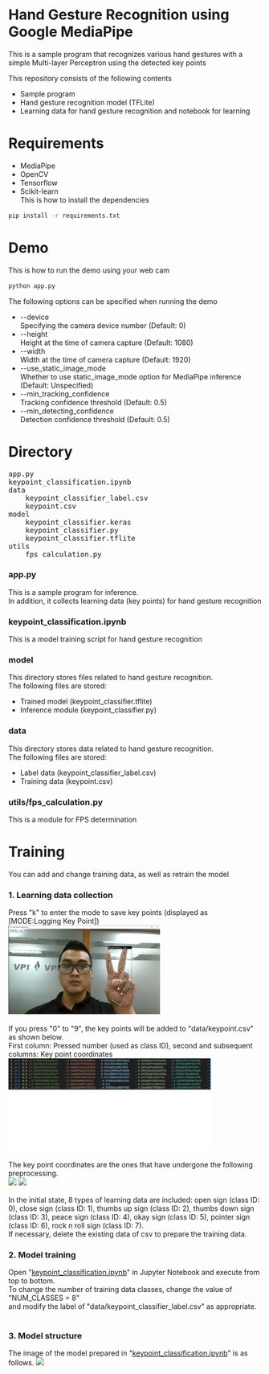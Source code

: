 # Hand Gesture Recognition using Google MediaPipe
This is a sample program that recognizes various hand gestures with a simple Multi-layer Perceptron using the detected key points
<br> 

This repository consists of the following contents
* Sample program
* Hand gesture recognition model (TFLite)
* Learning data for hand gesture recognition and notebook for learning

# Requirements
* MediaPipe
* OpenCV
* Tensorflow
* Scikit-learn<br>
This is how to install the dependencies
```bash
pip install -r requirements.txt
```

# Demo
This is how to run the demo using your web cam
```bash
python app.py
```
The following options can be specified when running the demo
* --device<br>Specifying the camera device number (Default: 0)
* --height<br>Height at the time of camera capture (Default: 1080)
* --width<br>Width at the time of camera capture (Default: 1920)
* --use_static_image_mode<br>Whether to use static_image_mode option for MediaPipe inference (Default: Unspecified)
* --min_tracking_confidence<br>Tracking confidence threshold (Default: 0.5)
* --min_detecting_confidence<br>Detection confidence threshold (Default: 0.5)

# Directory
<pre>
app.py
keypoint_classification.ipynb
data
    keypoint_classifier_label.csv
    keypoint.csv
model
    keypoint_classifier.keras
    keypoint_classifier.py
    keypoint_classifier.tflite
utils
    fps_calculation.py
</pre>

### app.py
This is a sample program for inference.<br>
In addition, it collects learning data (key points) for hand gesture recognition<br>

### keypoint_classification.ipynb
This is a model training script for hand gesture recognition

### model
This directory stores files related to hand gesture recognition.<br>
The following files are stored:
* Trained model (keypoint_classifier.tflite)
* Inference module (keypoint_classifier.py)

### data
This directory stores data related to hand gesture recognition.<br>
The following files are stored:
* Label data (keypoint_classifier_label.csv)
* Training data (keypoint.csv)

### utils/fps_calculation.py
This is a module for FPS determination

# Training
You can add and change training data, as well as retrain the model

### 1. Learning data collection
Press "k" to enter the mode to save key points (displayed as [MODE:Logging Key Point]) <br>
<img src="https://github.com/congduytran12/Hand-Gesture-Recognition-Mediapipe/blob/main/logging_key_point.png" width="60%"><br><br>
If you press "0" to "9", the key points will be added to "data/keypoint.csv" as shown below.<br>
First column: Pressed number (used as class ID), second and subsequent columns: Key point coordinates<br>
<img src="https://github.com/congduytran12/Hand-Gesture-Recognition-Mediapipe/blob/main/keypoint.png" width="80%"><br><br>
The key point coordinates are the ones that have undergone the following preprocessing.<br>
<img src="https://user-images.githubusercontent.com/37477845/102242918-ed328c80-3f3d-11eb-907c-61ba05678d54.png" width="80%">
<img src="https://user-images.githubusercontent.com/37477845/102244114-418a3c00-3f3f-11eb-8eef-f658e5aa2d0d.png" width="80%"><br><br>
In the initial state, 8 types of learning data are included: open sign (class ID: 0), close sign (class ID: 1), thumbs up sign (class ID: 2), thumbs down sign (class ID: 3), peace sign (class ID: 4), okay sign (class ID: 5), pointer sign (class ID: 6), rock n roll sign (class ID: 7).<br>
If necessary, delete the existing data of csv to prepare the training data.<br>

### 2. Model training
Open "[keypoint_classification.ipynb](keypoint_classification.ipynb)" in Jupyter Notebook and execute from top to bottom.<br>
To change the number of training data classes, change the value of "NUM_CLASSES = 8" <br>and modify the label of "data/keypoint_classifier_label.csv" as appropriate.<br><br>

### 3. Model structure
The image of the model prepared in "[keypoint_classification.ipynb](keypoint_classification.ipynb)" is as follows.
<img src="https://user-images.githubusercontent.com/37477845/102246723-69c76a00-3f42-11eb-8a4b-7c6b032b7e71.png" width="50%"><br><br>

